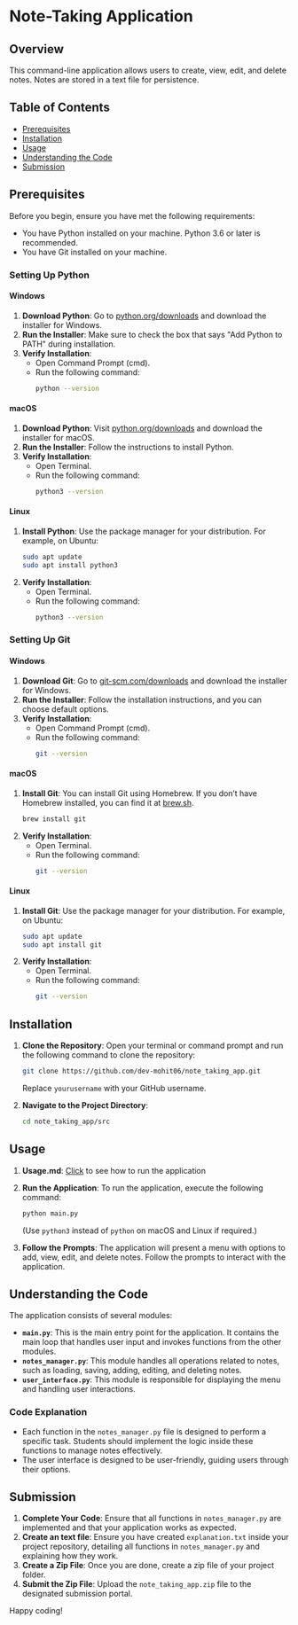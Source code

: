 
# Note-Taking Application

## Overview
This command-line application allows users to create, view, edit, and delete notes. Notes are stored in a text file for persistence. 

## Table of Contents
- [Prerequisites](#prerequisites)
- [Installation](#installation)
- [Usage](#usage)
- [Understanding the Code](#understanding-the-code)
- [Submission](#submission)

## Prerequisites
Before you begin, ensure you have met the following requirements:
- You have Python installed on your machine. Python 3.6 or later is recommended.
- You have Git installed on your machine.

### Setting Up Python

#### Windows
1. **Download Python**: Go to [python.org/downloads](https://www.python.org/downloads/) and download the installer for Windows.
2. **Run the Installer**: Make sure to check the box that says "Add Python to PATH" during installation.
3. **Verify Installation**:
   - Open Command Prompt (cmd).
   - Run the following command:
     ```bash
     python --version
     ```

#### macOS
1. **Download Python**: Visit [python.org/downloads](https://www.python.org/downloads/) and download the installer for macOS.
2. **Run the Installer**: Follow the instructions to install Python.
3. **Verify Installation**:
   - Open Terminal.
   - Run the following command:
     ```bash
     python3 --version
     ```

#### Linux
1. **Install Python**: Use the package manager for your distribution. For example, on Ubuntu:
   ```bash
   sudo apt update
   sudo apt install python3
   ```
2. **Verify Installation**:
   - Open Terminal.
   - Run the following command:
     ```bash
     python3 --version
     ```

### Setting Up Git

#### Windows
1. **Download Git**: Go to [git-scm.com/downloads](https://git-scm.com/downloads) and download the installer for Windows.
2. **Run the Installer**: Follow the installation instructions, and you can choose default options.
3. **Verify Installation**:
   - Open Command Prompt (cmd).
   - Run the following command:
     ```bash
     git --version
     ```

#### macOS
1. **Install Git**: You can install Git using Homebrew. If you don’t have Homebrew installed, you can find it at [brew.sh](https://brew.sh).
   ```bash
   brew install git
   ```
2. **Verify Installation**:
   - Open Terminal.
   - Run the following command:
     ```bash
     git --version
     ```

#### Linux
1. **Install Git**: Use the package manager for your distribution. For example, on Ubuntu:
   ```bash
   sudo apt update
   sudo apt install git
   ```
2. **Verify Installation**:
   - Open Terminal.
   - Run the following command:
     ```bash
     git --version
     ```

## Installation
1. **Clone the Repository**:
   Open your terminal or command prompt and run the following command to clone the repository:
   ```bash
   git clone https://github.com/dev-mohit06/note_taking_app.git
   ```
   Replace `yourusername` with your GitHub username.

2. **Navigate to the Project Directory**:
   ```bash
   cd note_taking_app/src
   ```

## Usage
1. **Usage.md**: [Click](./Usage.md) to see how to run the application

2. **Run the Application**:
   To run the application, execute the following command:
   ```bash
   python main.py
   ```
   (Use `python3` instead of `python` on macOS and Linux if required.)

3. **Follow the Prompts**:
   The application will present a menu with options to add, view, edit, and delete notes. Follow the prompts to interact with the application.

## Understanding the Code
The application consists of several modules:
- **`main.py`**: This is the main entry point for the application. It contains the main loop that handles user input and invokes functions from the other modules.
- **`notes_manager.py`**: This module handles all operations related to notes, such as loading, saving, adding, editing, and deleting notes.
- **`user_interface.py`**: This module is responsible for displaying the menu and handling user interactions.

### Code Explanation
- Each function in the `notes_manager.py` file is designed to perform a specific task. Students should implement the logic inside these functions to manage notes effectively.
- The user interface is designed to be user-friendly, guiding users through their options.

## Submission
1. **Complete Your Code**: Ensure that all functions in `notes_manager.py` are implemented and that your application works as expected.
2. **Create an text file**: Ensure you have created `explanation.txt` inside your project repository, detailing all functions in `notes_manager.py` and explaining how they work.
3. **Create a Zip File**: Once you are done, create a zip file of your project folder.
4. **Submit the Zip File**: Upload the `note_taking_app.zip` file to the designated submission portal.

Happy coding!